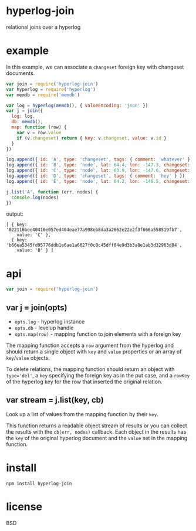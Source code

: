 # hyperlog-join

relational joins over a hyperlog

# example

In this example, we can associate a `changeset` foreign key with changeset
documents.

``` js
var join = require('hyperlog-join')
var hyperlog = require('hyperlog')
var memdb = require('memdb')

var log = hyperlog(memdb(), { valueEncoding: 'json' })
var j = join({
  log: log,
  db: memdb(),
  map: function (row) {
    var v = row.value
    if (v.changeset) return { key: v.changeset, value: v.id }
  }
})

log.append({ id: 'A', type: 'changeset', tags: { comment: 'whatever' } })
log.append({ id: 'B', type: 'node', lat: 64.4, lon: -147.3, changeset: 'A' })
log.append({ id: 'C', type: 'node', lat: 63.9, lon: -147.6, changeset: 'A' })
log.append({ id: 'D', type: 'changeset', tags: { comment: 'hey' } })
log.append({ id: 'E', type: 'node', lat: 64.2, lon: -146.5, changeset: 'D' })

j.list('A', function (err, nodes) {
  console.log(nodes)
})
```

output:

```
[ { key: '022116bee40416e057ed404eae77a998eb8da3a2662e22e2f3f666a558519fb7',
    value: 'C' },
  { key: 'b66ea5345fd95776ddb1e6ae1a6627f0c0c45dff04e9d3b3a8e1ab3d32963d84',
    value: 'B' } ]
```

# api

``` js
var join = require('hyperlog-join')
```

## var j = join(opts)

* `opts.log` - hyperlog instance
* `opts.db` - levelup handle
* `opts.map(row)` - mapping function to join elements with a foreign key

The mapping function accepts a `row` argument from the hyperlog and should
return a single object with `key` and `value` properties or an array of
`key`/`value` objects.

To delete relations, the mapping function should return an object with
`type='del'`, a `key` specifying the foreign key as in the put case, and a
`rowKey` of the hyperlog key for the row that inserted the original relation.

## var stream = j.list(key, cb)

Look up a list of values from the mapping function by their `key`.

This function returns a readable object stream of results or you can collect the
results with the `cb(err, nodes)` callback. Each object in the results has the
`key` of the original hyperlog document and the `value` set in the mapping
function.

# install

```
npm install hyperlog-join
```

# license

BSD
